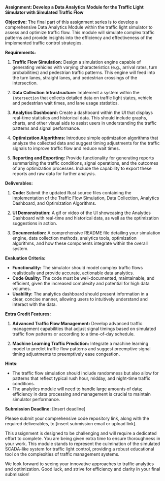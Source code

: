 **Assignment: Develop a Data Analytics Module for the Traffic Light Simulator with Simulated Traffic Flow**

**Objective:**
The final part of this assignment series is to develop a comprehensive Data Analytics Module within the traffic light simulator to assess and optimize traffic flow. This module will simulate complex traffic patterns and provide insights into the efficiency and effectiveness of the implemented traffic control strategies.

**Requirements:**

1. **Traffic Flow Simulation:**
   Design a simulation engine capable of generating vehicles with varying characteristics (e.g., arrival rates, turn probabilities) and pedestrian traffic patterns. This engine will feed into the turn lanes, straight lanes, and pedestrian crossings of the intersection.

2. **Data Collection Infrastructure:**
   Implement a system within the `Intersection` that collects detailed data on traffic light states, vehicle and pedestrian wait times, and lane usage statistics.

3. **Analytics Dashboard:**
   Create a dashboard within the UI that displays real-time statistics and historical data. This should include graphs, charts, and other visual aids to assist users in understanding the traffic patterns and signal performance.

4. **Optimization Algorithms:**
   Introduce simple optimization algorithms that analyze the collected data and suggest timing adjustments for the traffic signals to improve traffic flow and reduce wait times.

5. **Reporting and Exporting:**
   Provide functionality for generating reports summarizing the traffic conditions, signal operations, and the outcomes of any optimization processes. Include the capability to export these reports and raw data for further analysis.

**Deliverables:**

1. **Code:**
   Submit the updated Rust source files containing the implementation of the Traffic Flow Simulation, Data Collection, Analytics Dashboard, and Optimization Algorithms.

2. **UI Demonstration:**
   A gif or video of the UI showcasing the Analytics Dashboard with real-time and historical data, as well as the optimization suggestions in action.

3. **Documentation:**
   A comprehensive README file detailing your simulation engine, data collection methods, analytics tools, optimization algorithms, and how these components integrate within the overall system.

**Evaluation Criteria:**

- **Functionality:** The simulator should model complex traffic flows realistically and provide accurate, actionable data analytics.
- **Code Quality:** The code must be well-documented, maintainable, and efficient, given the increased complexity and potential for high data volumes.
- **Usability:** The analytics dashboard should present information in a clear, concise manner, allowing users to intuitively understand and interact with the data.

**Extra Credit Features:**

1. **Advanced Traffic Flow Management:**
   Develop advanced traffic management capabilities that adjust signal timings based on simulated traffic flow patterns or according to a time-of-day schedule.

2. **Machine Learning Traffic Prediction:**
   Integrate a machine learning model to predict traffic flow patterns and suggest preemptive signal timing adjustments to preemptively ease congestion.

**Hints:**
- The traffic flow simulation should include randomness but also allow for patterns that reflect typical rush hour, midday, and night-time traffic conditions.
- The analytics module will need to handle large amounts of data; efficiency in data processing and management is crucial to maintain simulator performance.

**Submission Deadline:**
[Insert deadline]

Please submit your comprehensive code repository link, along with the required deliverables, to [insert submission email or upload link].

This assignment is designed to be challenging and will require a dedicated effort to complete. You are being given extra time to ensure thoroughness in your work. This module stands to represent the culmination of the simulated SCADA-like system for traffic light control, providing a robust educational tool on the complexities of traffic management systems.

We look forward to seeing your innovative approaches to traffic analytics and optimization. Good luck, and strive for efficiency and clarity in your final submission!